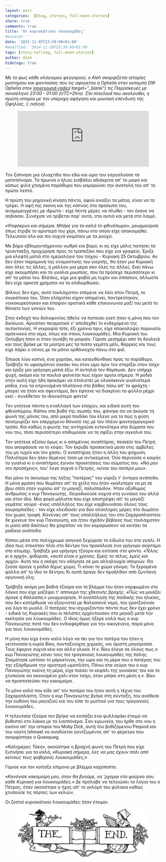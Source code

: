 ```yaml
---
layout: post
categories:  [blog, stories, full-moon-stories]
share: true
comments: true
title: 'Οι κυριακάτικοι λουκουμάδες'
#excerpt: ''
date: '2015-11-05T23:59:00+01:00'
#modified: '2014-11-28T23:39:00+01:00'
tags: [story-telling, full-moon-stories]
author: Aleh
hidelogo: true
---
```


*Με το φως κάθε ολόγιομου φεγγαριού, ο Aleh σκαρφίζεται ιστορίες μυστηρίου και φαντασίας που τις αφηγείται η Ophelia στην εκπομπή DW Ophelia στον [innersound-radio](http://innersound-radio.com/){:target="_blank"} τις Παρασκευές  με πανσέληνο 23:00 - 01:00 (UTC+2hrs). Στο mixcloud που ακολουθεί, η πρώτη ιστορία με την υπέροχη αφήγηση και μουσική επένδυση της Οφηλίας.*
{:.notice}

<figure class="center">
<iframe width="100%" height="180" src="https://www.mixcloud.com/widget/iframe/?embed_type=widget_standard&amp;embed_uuid=d2e932cb-d846-4f16-9765-18617936badd&amp;feed=https%3A%2F%2Fwww.mixcloud.com%2Fopheliah2o%2F%25CE%25BA%25CF%2585%25CF%2581%25CE%25B9%25CE%25B1%25CE%25BA%25CE%25B1%25CF%2584%25CE%25B9%25CE%25BA%25CE%25BF%25CE%25B9-%25CE%25BB%25CE%25BF%25CF%2585%25CE%25BA%25CE%25BF%25CF%2585%25CE%25BC%25CE%25B1%25CE%25B4%25CE%25B5%25CF%2582%2F&amp;hide_cover=1&amp;hide_tracklist=1&amp;replace=0" frameborder="0">&nbsp;</iframe>
</figure>

<span class="dcap">Τ</span>ον ξύπνησε μια ηλιαχτίδα που εδώ και ώρα του γαργαλούσε τα ματοτσίνορα. Τα πρωινά ο ήλιος εισβάλει αδιάκριτα απ' το μικρό και κάπως ψιλά χτισμένο παράθυρο που καμαρώνει την ανατολή του απ' το πρώτο λεπτό.

Η πρώτη του μηχανική κίνηση πάντα, αφού ανοίξει τα μάτια, είναι να τα τρίψει. Η αφή της σκόνη και της κάπνας στο πρόσωπο του, αναμεμειγμένες με ιδρώτα - είχε πέντε μέρες να πλυθεί - τον έκανε να αηδιάσει. Συνέχισε να τρίβεται παρ' αυτά, στα αυτιά και μετά στο λαιμό.

*«Ψοφόκρυο και σήμερα. Μπήκε για τα καλά το φθινόπωρο»*, μουρμούρισε όπως έτριβε το αριστερό του χέρι, πάνω στο οποίο είχε αποκοιμηθεί. Τελευταία όλο και πιο συχνά κοιμόταν με τα ρούχα.

Με βήμα εβδομηντάχρονου νωθρό και βαρύ, κι ας είχε μόλις πατήσει τα τριανταέξη, προχώρησε προς το τραπεζάκι που είχε για γραφείο. Έριξε μια κλεφτή ματιά στο ημερολόγιο του τοίχου - Κυριακή 25 Οκτωβρίου. Αν δεν ήταν παραμονή της ονομαστικής του γιορτής, θα ήταν μια Κυριακή σαν όλες τις άλλες, ή μάλλον μια μέρα σαν όλες τις άλλες. Εκεί πάνω είχε ακουμπήσει και τα γυαλιά μυωπίας, που τα πρόσεχε περισσότερο κι απ' τα μάτια του. Βλέπεις, είχε μια φοβία μη τυχόν και σπάσουν, άλλωστε δεν είχε αρκετά χρήματα να τα επιδιορθώσει.

Φίλους δεν έχει, αυτό τουλάχιστον επέμενε να λέει στον Πετρή, το συγκάτοικο του. Όσοι ελάχιστοι είχαν απομείνει, παντρεύτηκαν, νοικοκυρεύτηκαν και έπαψαν οριστικά κάθε επικοινωνία μαζί του μετά το θάνατο των γονιών του.

Στην εκδοχή του δολοφονίας ήθελε να πιστεύει γιατί ήταν η μόνη που τον δικαίωνε. Αρνιόταν πεισματικά ν' αποδεχθεί το ενδεχόμενο της αυτοκτονίας. Η νεκροψία τότε, έξι χρόνια πριν, είχε αποκαλύψει παρουσία αρσενικού στο αίμα, όπως και στους λουκουμάδες. Μια Κυριακή του Οκτώβρη ήταν κι όταν συνέβη το μοιραίο. Γύρισε μεσημέρι από τη δουλειά και τους βρήκε με τα μούτρα μες τα πιάτα γεμάτα μέλι, θαρρείς και τους είχε πάρει ο ύπνος με τα μάτια ορθάνοιχτα πάνω στο φαΐ.

Έπιασε λίγο καπνό, ένα χαρτάκι, και κατευθύνθηκε προς το παράθυρο. Τράβηξε το υφασμάτινο σακάκι του στον ώμο πριν τον στηρίξει στον τοίχο και έριξε μια γρήγορη ματιά έξω. Η αντηλιά τον θάμπωσε. Δεν υπήρχε ψυχή, ακόμα και τα πουλιά φαίνεται πως είχαν αργία σήμερα. Η ροδιά στην αυλή είχε ήδη προκάμει να στολιστεί με ολοκόκκινα γυαλιστερά ρόδια, ενώ τα κιτρινισμένα πλατάνια στο βάθος πίσω απ' το φράχτη - μπορεί να ήταν και σφεντάμια, δεν έφτανε να διακρίνει τα φύλλα μέχρι εκεί - συνέθεταν το ιδανικότερο φόντο! 

<span class="dcap">Τ</span>ον γοήτευε πάντα η εναλλαγή των εποχών, και ειδικά αυτή του φθινοπώρου. Κάπου στο βυθό της σιωπής του, φάνηκε σα να άκουσε τη φωνή της μάνας του, από μικρό παιδάκι του έλεγε για το πώς η φύση πανηγυρίζει τον επερχόμενο θάνατό της με τον πλέον φαντασμαγορικό τρόπο. Και καθώς η φωνής της αντηχούσε εντονότερα στα δώματα του νου του, τόσο περισσότερο επιθυμούσε να τη σφίξει στην αγκαλιά του.

Τον γοήτευε εξίσου όμως κι ο ασημένιος αναπτήρας, πεσκέσι του Πετρή που αποφάσισε να το κόψει. Τον έκρυβε προσεκτικά μέσα στις αρβύλες του μη τυχόν και τον χάσει. Ο αναπτήρας ήταν η άλλη του ψύχωση. Παλιότερα δεν ήταν δεμένος τόσο με αντικείμενα. Όσο περνούσε ο καιρός τα γυαλιά κι ο αναπτήρας έγιναν προεκτάσεις του σώματος του. *«Να μου τον προσέχεις»*, του' λεγε συχνά ο Πετρής, *«είναι του πατέρα μου»*. 

Και μόνο το άκουσμα της λέξης "πατέρας" του γύριζε τ' άντερα ανάποδα. Η μόνη φράση που θυμόταν απ' τα χείλη του ήταν *«καλύτερα να μη σε βρω σπίτι όταν γυρίσω απ' το μαγαζί, παλιόπαιδο»*. Ήταν οξύθυμος άνθρωπος ο κυρ Παναγιώτης. Χειροδικούσε συχνά στη γυναίκα του αλλά και στον ίδιο. Μια φορά μάλιστα που είχε επιστρέψει απ' το μαγαζί γεμάτος νεύρα -ένας υπάλληλος του είχε καρβουνιάσει όλους τους κουραμπιέδες - τον είχε κλειδώσει για δύο ολόκληρες μέρες στο δωμάτιο του χωρίς τροφή. Κανένας απ' τους υπαλλήλους του στο ζαχαροπλαστείο δε χώνευε τον κυρ Παναγιώτη, και ήταν σχεδόν βέβαιος πως τουλάχιστον οι μισοί από δαύτους θα χαιρόταν να τον καμαρώσουν να κοιτάει τα ραδίκια ανάποδα.

Κάπου μέσα στο πολύχρωμο σκηνικό ξεχώρισε το είδωλό του στο γυαλί. Η ιδέα πως στεκόταν πλάι στο δέντρο του προκάλεσε ένα γρήγορο σκίρτημα στο στομάχι. Τράβηξε μια γρήγορη τζούρα και εστίασε στο φόντο. *«Τέλος κι η αρχή»*, ψιθύρισε, *«αυτό είναι ο χρόνος. Εμείς το τέλος, εμείς και αρχή»*.  Αυτή του η σκέψη τον οδήγησε σε μια αλληλουχία αποριών. Θα ζούσε άραγε η ροδιά δίχως χώμα; Τι κάνει το χώμα γόνιμο; Τα ξεραμένα φύλλα απ' το ίδιο το δέντρο; Κι αυτά άραγε δεν προήλθαν από ζωντανή οργανική ύλη;

Τράβηξε ακόμη μια βαθιά τζούρα και το βλέμμα του ήταν καρφωμένο στο λάκκο που είχε μαζέψει τ' απόνερα της χθεσινής βροχής. *«Πώς να μοιάζει άραγε η θάλασσα;»* μουρμούρησε. Η αναπόληση της παιδικής του ηλικίας, που δεν κατόρθωσε να εξαγνιστεί με θαλασσινό νερό, του γρατζούνισε για λίγο το μυαλό. Ο πατέρας του ισχυρίζονταν πάντα πως δεν έχει χρόνο - ειδικά τις Κυριακές που οι πελάτες ερχόντουσαν στο μαγαζί μετά την εκκλησία για λουκουμάδες. Ο ίδιος όμως ήξερε καλά πως ο κυρ Παναγιώτης ποτέ του δεν ενδιαφέρθηκε για την οικογένεια, παρά μόνο για τους λουκουμάδες.

<span class="dcap">Η</span> μόνη που είχε έναν καλό λόγο να πει για τον πατέρα του ήταν η γειτόνισσα η κυρία Βίκυ, συνταξιούχος χημικός, και άριστη μαγείρισσα. Τους έφερνε συχνά κέικ και άλλα γλυκά.  Η κ. Βίκυ έλεγε σε όλους πως ο κυρ Παναγιώτης κάνει τους πιο τραγανούς λουκουμάδες της πόλης. Σταμάτησε ωστόσο το μάρκετινγκ, την ώρα και τη μέρα που ο πατέρας του της εξάρθρωσε την αριστερή ωμοπλάτη. Πάνω στα νεύρα του ο κυρ Παναγιώτης εκείνη τη μέρα, είχε πιάσει το κεφάλι της γυναίκας του και το χτυπούσε σα σκονισμένο χαλί στον τοίχο, όταν μπήκε στη μέση η κ. Βίκυ να προστατεύσει την κακομοίρα.

Το μόνο καλό που είδε απ' τον πατέρα του ήταν αυτή η τέχνη του ζαχαροπλάστη.  Όταν ο κυρ Παναγιώτης βγήκε στη σύνταξη, του ανέθεσε την ευθύνη του μαγαζιού και του είπε το μυστικό για τους τραγανούς λουκουμάδες.

Η τελευταία τζούρα τον βρήκε να κοιτάζει ένα φυλλαράκι έτοιμο να βυθιστεί στο λάκκο με τα λασπόνερα. Σαν ειρωνεία, του ήρθε στο νου η εικόνα απ' την ιστορία του Moby Dick, αυτή του βυθιζόμενου Pequod και του ναύτη Ishmael να αναδύεται γαντζωμένoς απ' το φέρετρο που σκαρφίστηκε ο Queequeg.

*«Καλημέρες Τάκη»*, ακούστηκε η βραχνή φωνή του Πετρή που είχε ξυπνήσει για τα καλά, *«Κυριακή σήμερα, λες να μας έχουν πάλι από κείνους τους φοβερούς λουκουμάδες;»*

Γύρισε και τον κοίταξε επίμονα με βλέμμα καχύποπτο.

*«Κανόνισε κακομοίρη μου, όταν θα βγούμε, να  'ρχομαι στο φούρνο σου κάθε Κυριακή για λουκουμάδες.»* Δε πρόλαβε να τελειώσει τα λόγια του ο Πέτρος, όταν ακούστηκε ο ήχος απ' το γκλομπ του φύλακα καθώς χτυπούσε τις πόρτες των κελιών. 

Οι ζεστοί κυριακάτικοι λουκουμάδες ήταν έτοιμοι.

<figure class="center">
	<img src="/images/TheEnd.gif" alt="The End" class="center"/>
</figure>